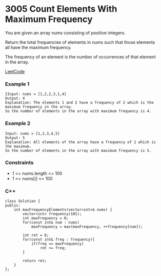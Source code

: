 # 3005 Count Elements With Maximum Frequency

You are given an array nums consisting of positive integers.

Return the total frequencies of elements in nums such that those elements all have the maximum frequency.

The frequency of an element is the number of occurrences of that element in the array.

 
[LeetCode](https://leetcode.cn/problems/count-elements-with-maximum-frequency/)

### Example 1

```
IInput: nums = [1,2,2,3,1,4]
Output: 4
Explanation: The elements 1 and 2 have a frequency of 2 which is the maximum frequency in the array.
So the number of elements in the array with maximum frequency is 4.
```

### Example 2

```
Input: nums = [1,2,3,4,5]
Output: 5
Explanation: All elements of the array have a frequency of 1 which is the maximum.
So the number of elements in the array with maximum frequency is 5.
```

### Constraints

* 1 <= nums.length <= 100
* 1 <= nums[i] <= 100


### C++ 

```
class Solution {
public:
    int maxFrequencyElements(vector<int>& nums) {
        vector<int> frequency(101);
        int maxFrequency = 0;
        for(const int& num : nums)
            maxFrequency = max(maxFrequency, ++frequency[num]);
        
        int ret = 0;
        for(const int& freq : frequency){
            if(freq == maxFrequency)
                ret += freq;
        }
        
        return ret;
    }
};
```
